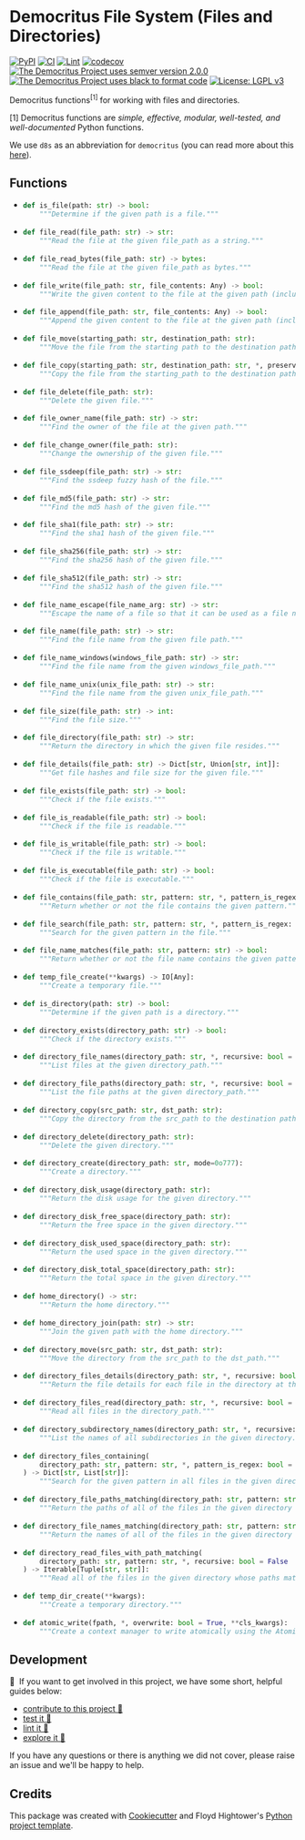 # Democritus File System (Files and Directories)

[![PyPI](https://img.shields.io/pypi/v/d8s-file-system.svg)](https://pypi.python.org/pypi/d8s-file-system)
[![CI](https://github.com/democritus-project/d8s-file-system/workflows/CI/badge.svg)](https://github.com/democritus-project/d8s-file-system/actions)
[![Lint](https://github.com/democritus-project/d8s-file-system/workflows/Lint/badge.svg)](https://github.com/democritus-project/d8s-file-system/actions)
[![codecov](https://codecov.io/gh/democritus-project/d8s-file-system/branch/main/graph/badge.svg?token=V0WOIXRGMM)](https://codecov.io/gh/democritus-project/d8s-file-system)
[![The Democritus Project uses semver version 2.0.0](https://img.shields.io/badge/-semver%20v2.0.0-22bfda)](https://semver.org/spec/v2.0.0.html)
[![The Democritus Project uses black to format code](https://img.shields.io/badge/code%20style-black-000000.svg)](https://github.com/psf/black)
[![License: LGPL v3](https://img.shields.io/badge/License-LGPL%20v3-blue.svg)](https://choosealicense.com/licenses/lgpl-3.0/)

Democritus functions<sup>[1]</sup> for working with files and directories.

[1] Democritus functions are <i>simple, effective, modular, well-tested, and well-documented</i> Python functions.

We use `d8s` as an abbreviation for `democritus` (you can read more about this [here](https://github.com/democritus-project/roadmap#what-is-d8s)).

## Functions

  - ```python
    def is_file(path: str) -> bool:
        """Determine if the given path is a file."""
    ```
  - ```python
    def file_read(file_path: str) -> str:
        """Read the file at the given file_path as a string."""
    ```
  - ```python
    def file_read_bytes(file_path: str) -> bytes:
        """Read the file at the given file_path as bytes."""
    ```
  - ```python
    def file_write(file_path: str, file_contents: Any) -> bool:
        """Write the given content to the file at the given path (including a file name)."""
    ```
  - ```python
    def file_append(file_path: str, file_contents: Any) -> bool:
        """Append the given content to the file at the given path (including a file name)."""
    ```
  - ```python
    def file_move(starting_path: str, destination_path: str):
        """Move the file from the starting path to the destination path."""
    ```
  - ```python
    def file_copy(starting_path: str, destination_path: str, *, preserve_metadata: bool = False):
        """Copy the file from the starting_path to the destination path."""
    ```
  - ```python
    def file_delete(file_path: str):
        """Delete the given file."""
    ```
  - ```python
    def file_owner_name(file_path: str) -> str:
        """Find the owner of the file at the given path."""
    ```
  - ```python
    def file_change_owner(file_path: str):
        """Change the ownership of the given file."""
    ```
  - ```python
    def file_ssdeep(file_path: str) -> str:
        """Find the ssdeep fuzzy hash of the file."""
    ```
  - ```python
    def file_md5(file_path: str) -> str:
        """Find the md5 hash of the given file."""
    ```
  - ```python
    def file_sha1(file_path: str) -> str:
        """Find the sha1 hash of the given file."""
    ```
  - ```python
    def file_sha256(file_path: str) -> str:
        """Find the sha256 hash of the given file."""
    ```
  - ```python
    def file_sha512(file_path: str) -> str:
        """Find the sha512 hash of the given file."""
    ```
  - ```python
    def file_name_escape(file_name_arg: str) -> str:
        """Escape the name of a file so that it can be used as a file name in a file path."""
    ```
  - ```python
    def file_name(file_path: str) -> str:
        """Find the file name from the given file path."""
    ```
  - ```python
    def file_name_windows(windows_file_path: str) -> str:
        """Find the file name from the given windows_file_path."""
    ```
  - ```python
    def file_name_unix(unix_file_path: str) -> str:
        """Find the file name from the given unix_file_path."""
    ```
  - ```python
    def file_size(file_path: str) -> int:
        """Find the file size."""
    ```
  - ```python
    def file_directory(file_path: str) -> str:
        """Return the directory in which the given file resides."""
    ```
  - ```python
    def file_details(file_path: str) -> Dict[str, Union[str, int]]:
        """Get file hashes and file size for the given file."""
    ```
  - ```python
    def file_exists(file_path: str) -> bool:
        """Check if the file exists."""
    ```
  - ```python
    def file_is_readable(file_path: str) -> bool:
        """Check if the file is readable."""
    ```
  - ```python
    def file_is_writable(file_path: str) -> bool:
        """Check if the file is writable."""
    ```
  - ```python
    def file_is_executable(file_path: str) -> bool:
        """Check if the file is executable."""
    ```
  - ```python
    def file_contains(file_path: str, pattern: str, *, pattern_is_regex: bool = False) -> bool:
        """Return whether or not the file contains the given pattern."""
    ```
  - ```python
    def file_search(file_path: str, pattern: str, *, pattern_is_regex: bool = False) -> List[str]:
        """Search for the given pattern in the file."""
    ```
  - ```python
    def file_name_matches(file_path: str, pattern: str) -> bool:
        """Return whether or not the file name contains the given pattern."""
    ```
  - ```python
    def temp_file_create(**kwargs) -> IO[Any]:
        """Create a temporary file."""
    ```
  - ```python
    def is_directory(path: str) -> bool:
        """Determine if the given path is a directory."""
    ```
  - ```python
    def directory_exists(directory_path: str) -> bool:
        """Check if the directory exists."""
    ```
  - ```python
    def directory_file_names(directory_path: str, *, recursive: bool = False) -> List[str]:
        """List files at the given directory_path."""
    ```
  - ```python
    def directory_file_paths(directory_path: str, *, recursive: bool = False) -> List[str]:
        """List the file paths at the given directory_path."""
    ```
  - ```python
    def directory_copy(src_path: str, dst_path: str):
        """Copy the directory from the src_path to the destination path."""
    ```
  - ```python
    def directory_delete(directory_path: str):
        """Delete the given directory."""
    ```
  - ```python
    def directory_create(directory_path: str, mode=0o777):
        """Create a directory."""
    ```
  - ```python
    def directory_disk_usage(directory_path: str):
        """Return the disk usage for the given directory."""
    ```
  - ```python
    def directory_disk_free_space(directory_path: str):
        """Return the free space in the given directory."""
    ```
  - ```python
    def directory_disk_used_space(directory_path: str):
        """Return the used space in the given directory."""
    ```
  - ```python
    def directory_disk_total_space(directory_path: str):
        """Return the total space in the given directory."""
    ```
  - ```python
    def home_directory() -> str:
        """Return the home directory."""
    ```
  - ```python
    def home_directory_join(path: str) -> str:
        """Join the given path with the home directory."""
    ```
  - ```python
    def directory_move(src_path: str, dst_path: str):
        """Move the directory from the src_path to the dst_path."""
    ```
  - ```python
    def directory_files_details(directory_path: str, *, recursive: bool = False) -> Dict[str, Dict[str, Union[str, int]]]:
        """Return the file details for each file in the directory at the given path."""
    ```
  - ```python
    def directory_files_read(directory_path: str, *, recursive: bool = False) -> Iterable[Tuple[str, str]]:
        """Read all files in the directory_path."""
    ```
  - ```python
    def directory_subdirectory_names(directory_path: str, *, recursive: bool = False) -> List[str]:
        """List the names of all subdirectories in the given directory."""
    ```
  - ```python
    def directory_files_containing(
        directory_path: str, pattern: str, *, pattern_is_regex: bool = False, recursive: bool = False
    ) -> Dict[str, List[str]]:
        """Search for the given pattern in all files in the given directory_path."""
    ```
  - ```python
    def directory_file_paths_matching(directory_path: str, pattern: str, *, recursive: bool = False) -> List[str]:
        """Return the paths of all of the files in the given directory which match the pattern."""
    ```
  - ```python
    def directory_file_names_matching(directory_path: str, pattern: str, *, recursive: bool = False) -> List[str]:
        """Return the names of all of the files in the given directory which match the pattern."""
    ```
  - ```python
    def directory_read_files_with_path_matching(
        directory_path: str, pattern: str, *, recursive: bool = False
    ) -> Iterable[Tuple[str, str]]:
        """Read all of the files in the given directory whose paths match the given pattern."""
    ```
  - ```python
    def temp_dir_create(**kwargs):
        """Create a temporary directory."""
    ```
  - ```python
    def atomic_write(fpath, *, overwrite: bool = True, **cls_kwargs):
        """Create a context manager to write atomically using the AtomicWriterPerms class to update file permissions."""
    ```

## Development

👋 &nbsp;If you want to get involved in this project, we have some short, helpful guides below:

- [contribute to this project 🥇][contributing]
- [test it 🧪][local-dev]
- [lint it 🧹][local-dev]
- [explore it 🔭][local-dev]

If you have any questions or there is anything we did not cover, please raise an issue and we'll be happy to help.

## Credits

This package was created with [Cookiecutter](https://github.com/audreyr/cookiecutter) and Floyd Hightower's [Python project template](https://github.com/fhightower-templates/python-project-template).

[contributing]: https://github.com/democritus-project/.github/blob/main/CONTRIBUTING.md#contributing-a-pr-
[local-dev]: https://github.com/democritus-project/.github/blob/main/CONTRIBUTING.md#local-development-
